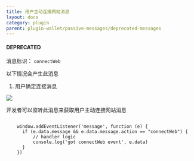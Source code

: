 ```yaml
---
title: 用户主动连接网站消息
layout: docs
category: plugin
parent: plugin-wallet/passive-messages/deprecated-messages
---
```


#### **DEPRECATED**

消息标识： `connectWeb`

以下情况会产生此消息

  1. 用户确定连接消息

![](https://docs-zh.tronlink.org/~gitbook/image?url=https%3A%2F%2F1166523713-files.gitbook.io%2F%7E%2Ffiles%2Fv0%2Fb%2Fgitbook-x-prod.appspot.com%2Fo%2Fspaces%252FCXoQmcUHNY97twQ2Y2PY%252Fuploads%252FBGG5V16Vw9K3uDXAKrDm%252FconnectWeb.png%3Falt%3Dmedia%26token%3D29562e27-c8ef-44aa-b6b6-d69cba9f7709&width=300&dpr=4&quality=100&sign=5c2c5c7b&sv=2)

开发者可以监听此消息来获取用户主动连接网站消息

```shell

    window.addEventListener('message', function (e) {
      if (e.data.message && e.data.message.action == "connectWeb") {
          // handler logic
          console.log('got connectWeb event', e.data)
      }
    })
```

